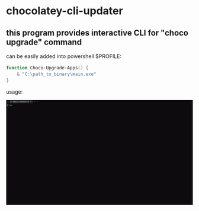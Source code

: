 # chocolatey-cli-updater
## this program provides interactive CLI for "choco upgrade" command

can be easily added into powershell $PROFILE:
```powershell
function Choco-Upgrade-Apps() {
    & "C:\path_to_binary\main.exe"
}
```
usage:

<img src="./choco-cli-animate.gif" alt="My Project GIF">